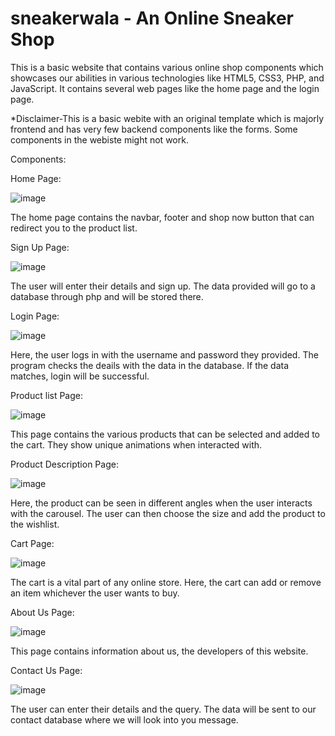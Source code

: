 # sneakerwala - An Online Sneaker Shop
This is a basic website that contains various online shop components which showcases our abilities in various technologies like HTML5, CSS3, PHP, and JavaScript. It contains several web pages like the home page and the login page.

*Disclaimer-This is a basic webite with an original template which is majorly frontend and has very few backend components like the forms. Some components in the webiste might not work.

Components: 

Home Page:

![image](https://user-images.githubusercontent.com/64376922/113174756-524d8c00-9268-11eb-8152-52cf09219da7.png)

The home page contains the navbar, footer and shop now button that can redirect you to the product list.

Sign Up Page:

![image](https://user-images.githubusercontent.com/64376922/113173875-752b7080-9267-11eb-8a30-f18abc1d2b4b.png)

The user will enter their details and sign up. The data provided will go to a database through php and will be stored there.

Login Page:

![image](https://user-images.githubusercontent.com/64376922/113174042-9ee49780-9267-11eb-884b-ae9c6a354a8d.png)

Here, the user logs in with the username and password they provided. The program checks the deails with the data in the database. If the data matches, login will be successful.

Product list Page:

![image](https://user-images.githubusercontent.com/64376922/113174719-48c42400-9268-11eb-8569-6153595d4ae2.png)

This page contains the various products that can be selected and added to the cart. They show unique animations when interacted with.

Product Description Page:

![image](https://user-images.githubusercontent.com/64376922/113174606-2b8f5580-9268-11eb-9119-d38d8497b622.png)

Here, the product can be seen in different angles when the user interacts with the carousel. The user can then choose the size and add the product to the wishlist.

Cart Page:

![image](https://user-images.githubusercontent.com/64376922/113174845-6c876a00-9268-11eb-8329-02810a2adc6b.png)

The cart is a vital part of any online store. Here, the cart can add or remove an item whichever the user wants to buy.

About Us Page:

![image](https://user-images.githubusercontent.com/64376922/113175099-b2443280-9268-11eb-9e94-cc5b6c1ab6e6.png)

This page contains information about us, the developers of this website.

Contact Us Page:

![image](https://user-images.githubusercontent.com/64376922/113175205-d0aa2e00-9268-11eb-9932-d87f08dc2f5c.png)

The user can enter their details and the query. The data will be sent to our contact database where we will look into you message.
